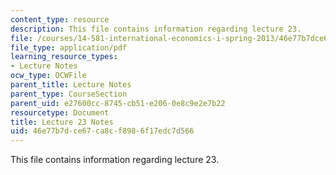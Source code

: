 ```yaml
---
content_type: resource
description: This file contains information regarding lecture 23.
file: /courses/14-581-international-economics-i-spring-2013/46e77b7dce67ca8cf8986f17edc7d566_MIT14_581S13_classnotes23.pdf
file_type: application/pdf
learning_resource_types:
- Lecture Notes
ocw_type: OCWFile
parent_title: Lecture Notes
parent_type: CourseSection
parent_uid: e27600cc-8745-cb51-e206-0e8c9e2e7b22
resourcetype: Document
title: Lecture 23 Notes
uid: 46e77b7d-ce67-ca8c-f898-6f17edc7d566
---
```

This file contains information regarding lecture 23.

